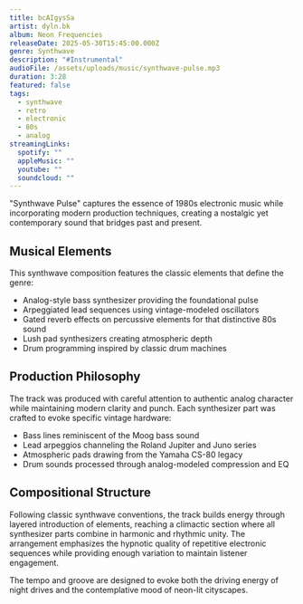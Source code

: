 ```yaml
---
title: bcAIgysSa
artist: dyln.bk
album: Neon Frequencies
releaseDate: 2025-05-30T15:45:00.000Z
genre: Synthwave
description: "#Instrumental"
audioFile: /assets/uploads/music/synthwave-pulse.mp3
duration: 3:28
featured: false
tags:
  - synthwave
  - retro
  - electronic
  - 80s
  - analog
streamingLinks:
  spotify: ""
  appleMusic: ""
  youtube: ""
  soundcloud: ""
---
```


"Synthwave Pulse" captures the essence of 1980s electronic music while incorporating modern production techniques, creating a nostalgic yet contemporary sound that bridges past and present.

## Musical Elements

This synthwave composition features the classic elements that define the genre:

- Analog-style bass synthesizer providing the foundational pulse
- Arpeggiated lead sequences using vintage-modeled oscillators
- Gated reverb effects on percussive elements for that distinctive 80s sound
- Lush pad synthesizers creating atmospheric depth
- Drum programming inspired by classic drum machines

## Production Philosophy

The track was produced with careful attention to authentic analog character while maintaining modern clarity and punch. Each synthesizer part was crafted to evoke specific vintage hardware:

- Bass lines reminiscent of the Moog bass sound
- Lead arpeggios channeling the Roland Jupiter and Juno series
- Atmospheric pads drawing from the Yamaha CS-80 legacy
- Drum sounds processed through analog-modeled compression and EQ

## Compositional Structure

Following classic synthwave conventions, the track builds energy through layered introduction of elements, reaching a climactic section where all synthesizer parts combine in harmonic and rhythmic unity. The arrangement emphasizes the hypnotic quality of repetitive electronic sequences while providing enough variation to maintain listener engagement.

The tempo and groove are designed to evoke both the driving energy of night drives and the contemplative mood of neon-lit cityscapes.
